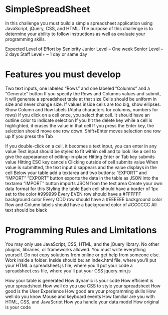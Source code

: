 # SimpleSpreadSheet
In this challenge you must build a simple spreadsheet application using JavaScript, jQuery, CSS, and
HTML.
The purpose of this challenge is to determine your ability to follow instructions as well as evaluate your
programming skills.

Expected Level of Effort by Seniority
Junior Level – One week
Senior Level – 2 days
Staff Level+ – 1 day or same day
# Features you must develop
Two text inputs, one labeled “Rows” and one labeled ”Columns” and a “Generate”
button
If you specify the Rows and Columns values and submit, it will generate a spreadsheet table at
that size
Cells should be uniform in size and never change size. If values inside cells are too big, show
ellipses.
Show Column and Row labels (Alpha characters for columns, numbers for rows)
If you click on a cell once, you select that cell. It should have an outline color to
indicate selection
If you hit the delete key while a cell is highlighted, it erases the value in that cell
If you press the Enter key, the selection should move one row down. Shift+Enter moves
selection one row up
If you press the Tab

If you double-click on a cell, it becomes a text input, you can enter in any value
Text input should be styled to fit within cell and to look like a cell to give the appearance of
editing-in-place
Hitting Enter or Tab key submits value
Hitting ESC key cancels
Clicking outside of cell submits value
When value is submitted, the text input disappears and the value displays in the cell
Below your table add a textarea and two buttons: “EXPORT” and “IMPORT”
“EXPORT” button exports the data in the table as JSON into the textarea
“IMPORT” button imports JSON from the text area
Create your own data format for this
Styling the table
Each cell should have a border of 1px set to the color #999999
Every EVEN row should have a #FFFFFF background color
Every ODD row should have a #EEEEEE background color
Row and Column labels should have a background color of #CCCCCC
All text should be black
# Programming Rules and Limitations
You may only use JavaScript, CSS, HTML, and the jQuery library.
No other plugins, libraries, or frameworks allowed.
You must write everything yourself. Do not copy solutions from online or get help from someone
else.
Work inside a folder. Inside should be:
an index.html file, where you'll put your HTML
a spreadsheet.js file, where you'll put your code
a spreadsheet.css file, where you'll put your CSS
jquery.min.js

How your table is generated
How dynamic is your code
How efficient is your spreadsheet
How well do you use CSS to style your spreadsheet
How good is the User Experience
How good are your programming skills
How well do you know Mouse and keyboard events
How familiar are you with HTML, CSS, and JavaScript
How you handle your data model
How original is your code
